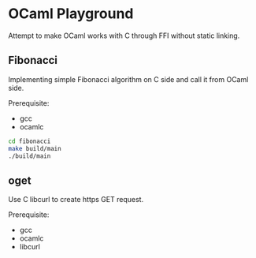 OCaml Playground
================

Attempt to make OCaml works with C through FFI without static linking.

Fibonacci
---------
Implementing simple Fibonacci algorithm on C side and call it from OCaml side.

Prerequisite:
* gcc
* ocamlc

```bash
cd fibonacci
make build/main
./build/main
```

oget
----
Use C libcurl to create https GET request.

Prerequisite:
* gcc
* ocamlc
* libcurl

```bash

```
